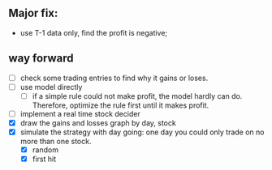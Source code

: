 ## Major fix:
* use T-1 data only, find the profit is negative;
## way forward
- [ ] check some trading entries to find why it gains or loses.
- [ ] use model directly
  - [ ] if a simple rule could not make profit, the model hardly can do. Therefore, optimize the rule first until it makes profit.
- [ ] implement a real time stock decider
- [x] draw the gains and losses graph by day, stock
- [x] simulate the strategy with day going: one day you could only trade on no more than one stock.
  - [x] random
  - [x] first hit
